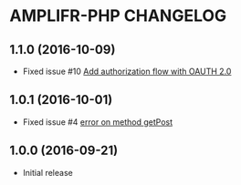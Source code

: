 # AMPLIFR-PHP CHANGELOG

## 1.1.0 (2016-10-09)
  * Fixed issue #10 [Add authorization flow with OAUTH 2.0](https://github.com/amplifr/amplifr-php/issues/10) 

## 1.0.1 (2016-10-01)
  * Fixed issue #4 [error on method getPost](https://github.com/amplifr/amplifr-php/issues/4) 

## 1.0.0 (2016-09-21)
  * Initial release